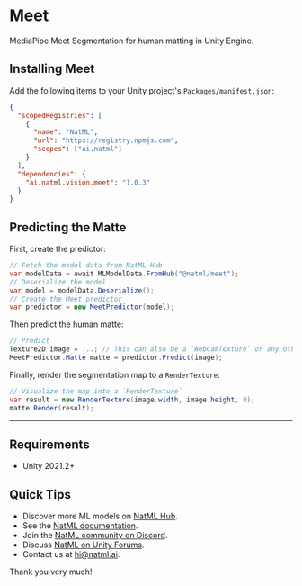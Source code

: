 # Meet
MediaPipe Meet Segmentation for human matting in Unity Engine.

## Installing Meet
Add the following items to your Unity project's `Packages/manifest.json`:
```json
{
  "scopedRegistries": [
    {
      "name": "NatML",
      "url": "https://registry.npmjs.com",
      "scopes": ["ai.natml"]
    }
  ],
  "dependencies": {
    "ai.natml.vision.meet": "1.0.3"
  }
}
```

## Predicting the Matte
First, create the predictor:
```csharp
// Fetch the model data from NatML Hub
var modelData = await MLModelData.FromHub("@natml/meet");
// Deserialize the model
var model = modelData.Deserialize();
// Create the Meet predictor
var predictor = new MeetPredictor(model);
```

Then predict the human matte:
```csharp
// Predict
Texture2D image = ...; // This can also be a `WebCamTexture` or any other image feature
MeetPredictor.Matte matte = predictor.Predict(image);
```

Finally, render the segmentation map to a `RenderTexture`:
```csharp
// Visualize the map into a `RenderTexture`
var result = new RenderTexture(image.width, image.height, 0);
matte.Render(result);
```

___

## Requirements
- Unity 2021.2+

## Quick Tips
- Discover more ML models on [NatML Hub](https://hub.natml.ai).
- See the [NatML documentation](https://docs.natml.ai/unity).
- Join the [NatML community on Discord](https://hub.natml.ai/community).
- Discuss [NatML on Unity Forums](https://forum.unity.com/threads/open-beta-natml-machine-learning-runtime.1109339/).
- Contact us at [hi@natml.ai](mailto:hi@natml.ai).

Thank you very much!